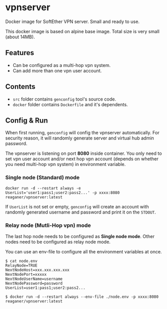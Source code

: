 # vpnserver
Docker image for SoftEther VPN server. Small and ready to use.

This docker image is based on alpine base image. Total size is very small (about 14MB).

## Features

- Can be configured as a multi-hop vpn system.
- Can add more than one vpn user account.


## Contents

* `src` folder contains `genconfig` tool's source code.
* `docker` folder contains `Dockerfile` and it's dependents. 

## Config & Run

When first running, `genconfig` will config the vpnserver automatically.
For security reason, it will randomly generate server and virtual hub admin password.

The vpnserver is listening on port **8080** inside container.
You only need to set vpn user account and/or next hop vpn account (depends on whether you need multi-hop vpn system) in environment variable.

### **Single node (Standard) mode**

```shell
docker run -d --restart always -e UserList='user1:pass1;user2:pass2...' -p xxxx:8080 reaganer/vpnserver:latest
```

If `UserList` is not set or empty, `genconfig` will create an account with randomly generated username and password and print it on the `STDOUT`.

### **Relay node (Mutli-Hop vpn) mode**

The last hop node needs to be configured as **Single node mode**. Other nodes need to be configured as relay node mode.

You can use an env-file to configure all the environment variables at once.

```shell
$ cat node.env
RelayNode=TRUE
NextNodeHost=xxx.xxx.xxx.xxx
NextNodePort=xxxxx
NextNodeUserName=username
NextNodePassword=password
UserList=user1:pass1;user2:pass2...

$ docker run -d --restart always --env-file ./node.env -p xxxx:8080 reaganer/vpnserver:latest
```

